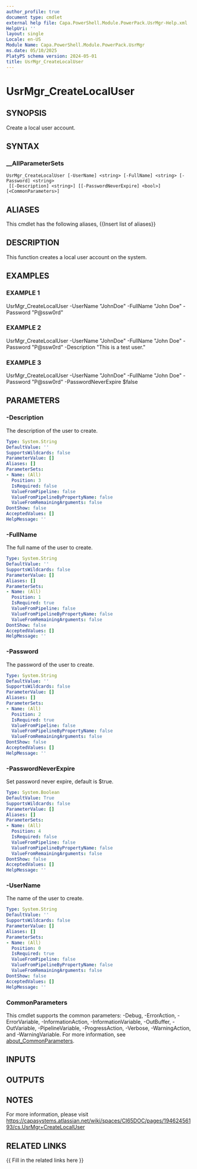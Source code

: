 ```yaml
---
author_profile: true
document type: cmdlet
external help file: Capa.PowerShell.Module.PowerPack.UsrMgr-Help.xml
HelpUri: ''
layout: single
Locale: en-US
Module Name: Capa.PowerShell.Module.PowerPack.UsrMgr
ms.date: 05/10/2025
PlatyPS schema version: 2024-05-01
title: UsrMgr_CreateLocalUser
---
```


# UsrMgr_CreateLocalUser

## SYNOPSIS

Create a local user account.

## SYNTAX

### __AllParameterSets

```
UsrMgr_CreateLocalUser [-UserName] <string> [-FullName] <string> [-Password] <string>
 [[-Description] <string>] [[-PasswordNeverExpire] <bool>] [<CommonParameters>]
```

## ALIASES

This cmdlet has the following aliases,
  {{Insert list of aliases}}

## DESCRIPTION

This function creates a local user account on the system.

## EXAMPLES

### EXAMPLE 1

UsrMgr_CreateLocalUser -UserName "JohnDoe" -FullName "John Doe" -Password "P@ssw0rd"

### EXAMPLE 2

UsrMgr_CreateLocalUser -UserName "JohnDoe" -FullName "John Doe" -Password "P@ssw0rd" -Description "This is a test user."

### EXAMPLE 3

UsrMgr_CreateLocalUser -UserName "JohnDoe" -FullName "John Doe" -Password "P@ssw0rd" -PasswordNeverExpire $false

## PARAMETERS

### -Description

The description of the user to create.

```yaml
Type: System.String
DefaultValue: ''
SupportsWildcards: false
ParameterValue: []
Aliases: []
ParameterSets:
- Name: (All)
  Position: 3
  IsRequired: false
  ValueFromPipeline: false
  ValueFromPipelineByPropertyName: false
  ValueFromRemainingArguments: false
DontShow: false
AcceptedValues: []
HelpMessage: ''
```

### -FullName

The full name of the user to create.

```yaml
Type: System.String
DefaultValue: ''
SupportsWildcards: false
ParameterValue: []
Aliases: []
ParameterSets:
- Name: (All)
  Position: 1
  IsRequired: true
  ValueFromPipeline: false
  ValueFromPipelineByPropertyName: false
  ValueFromRemainingArguments: false
DontShow: false
AcceptedValues: []
HelpMessage: ''
```

### -Password

The password of the user to create.

```yaml
Type: System.String
DefaultValue: ''
SupportsWildcards: false
ParameterValue: []
Aliases: []
ParameterSets:
- Name: (All)
  Position: 2
  IsRequired: true
  ValueFromPipeline: false
  ValueFromPipelineByPropertyName: false
  ValueFromRemainingArguments: false
DontShow: false
AcceptedValues: []
HelpMessage: ''
```

### -PasswordNeverExpire

Set password never expire, default is $true.

```yaml
Type: System.Boolean
DefaultValue: True
SupportsWildcards: false
ParameterValue: []
Aliases: []
ParameterSets:
- Name: (All)
  Position: 4
  IsRequired: false
  ValueFromPipeline: false
  ValueFromPipelineByPropertyName: false
  ValueFromRemainingArguments: false
DontShow: false
AcceptedValues: []
HelpMessage: ''
```

### -UserName

The name of the user to create.

```yaml
Type: System.String
DefaultValue: ''
SupportsWildcards: false
ParameterValue: []
Aliases: []
ParameterSets:
- Name: (All)
  Position: 0
  IsRequired: true
  ValueFromPipeline: false
  ValueFromPipelineByPropertyName: false
  ValueFromRemainingArguments: false
DontShow: false
AcceptedValues: []
HelpMessage: ''
```

### CommonParameters

This cmdlet supports the common parameters: -Debug, -ErrorAction, -ErrorVariable,
-InformationAction, -InformationVariable, -OutBuffer, -OutVariable, -PipelineVariable,
-ProgressAction, -Verbose, -WarningAction, and -WarningVariable. For more information, see
[about_CommonParameters](https://go.microsoft.com/fwlink/?LinkID=113216).

## INPUTS

## OUTPUTS

## NOTES

For more information, please visit https://capasystems.atlassian.net/wiki/spaces/CI65DOC/pages/19462456193/cs.UsrMgr+CreateLocalUser


## RELATED LINKS

{{ Fill in the related links here }}

